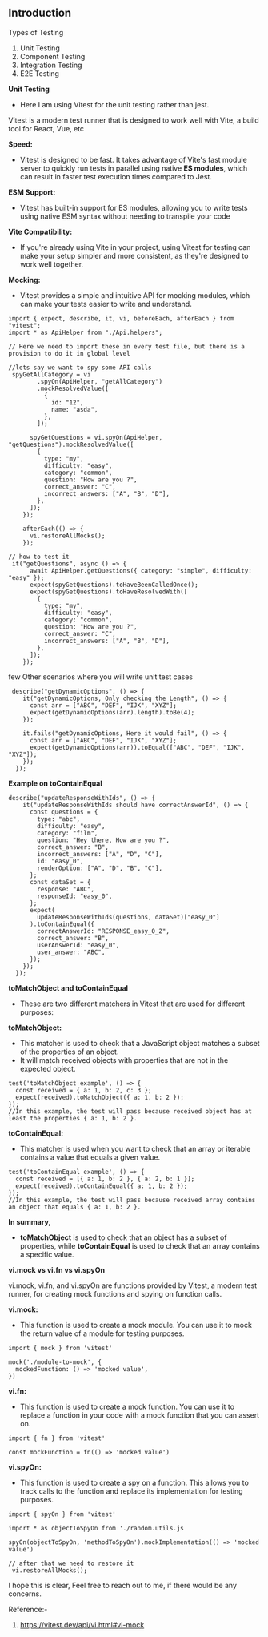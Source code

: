 ## Introduction

Types of Testing 

1. Unit Testing
2. Component Testing
3. Integration Testing
4. E2E Testing

**Unit Testing**

- Here I am using Vitest for the unit testing rather than jest.

Vitest is a modern test runner that is designed to work well with Vite, a build tool for React, Vue, etc

**Speed:**

- Vitest is designed to be fast. It takes advantage of Vite's fast module server to quickly run tests in parallel using native **ES modules**, which can result in faster test execution times compared to Jest.

**ESM Support:**

- Vitest has built-in support for ES modules, allowing you to write tests using native ESM syntax without needing to transpile your code

**Vite Compatibility:**

- If you're already using Vite in your project, using Vitest for testing can make your setup simpler and more consistent, as they're designed to work well together.

**Mocking:**

- Vitest provides a simple and intuitive API for mocking modules, which can make your tests easier to write and understand.

``` React
import { expect, describe, it, vi, beforeEach, afterEach } from "vitest";
import * as ApiHelper from "./Api.helpers";

// Here we need to import these in every test file, but there is a provision to do it in global level

//lets say we want to spy some API calls
 spyGetAllCategory = vi
        .spyOn(ApiHelper, "getAllCategory")
        .mockResolvedValue([
          {
            id: "12",
            name: "asda",
          },
        ]);

      spyGetQuestions = vi.spyOn(ApiHelper, "getQuestions").mockResolvedValue([
        {
          type: "my",
          difficulty: "easy",
          category: "common",
          question: "How are you ?",
          correct_answer: "C",
          incorrect_answers: ["A", "B", "D"],
        },
      ]);
    });

    afterEach(() => {
      vi.restoreAllMocks();
    });

// how to test it
 it("getQuestions", async () => {
      await ApiHelper.getQuestions({ category: "simple", difficulty: "easy" });
      expect(spyGetQuestions).toHaveBeenCalledOnce();
      expect(spyGetQuestions).toHaveResolvedWith([
        {
          type: "my",
          difficulty: "easy",
          category: "common",
          question: "How are you ?",
          correct_answer: "C",
          incorrect_answers: ["A", "B", "D"],
        },
      ]);
    });

```


few Other scenarios where you will write unit test cases

``` React
 describe("getDynamicOptions", () => {
    it("getDynamicOptions, Only checking the Length", () => {
      const arr = ["ABC", "DEF", "IJK", "XYZ"];
      expect(getDynamicOptions(arr).length).toBe(4);
    });

    it.fails("getDynamicOptions, Here it would fail", () => {
      const arr = ["ABC", "DEF", "IJK", "XYZ"];
      expect(getDynamicOptions(arr)).toEqual(["ABC", "DEF", "IJK", "XYZ"]);
    });
  });
```


**Example on toContainEqual**

```React
describe("updateResponseWithIds", () => {
    it("updateResponseWithIds should have correctAnswerId", () => {
      const questions = {
        type: "abc",
        difficulty: "easy",
        category: "film",
        question: "Hey there, How are you ?",
        correct_answer: "B",
        incorrect_answers: ["A", "D", "C"],
        id: "easy_0",
        renderOption: ["A", "D", "B", "C"],
      };
      const dataSet = {
        response: "ABC",
        responseId: "easy_0",
      };
      expect(
        updateResponseWithIds(questions, dataSet)["easy_0"]
      ).toContainEqual({
        correctAnswerId: "RESPONSE_easy_0_2",
        correct_answer: "B",
        userAnswerId: "easy_0",
        user_answer: "ABC",
      });
    });
  });
```


**toMatchObject and toContainEqual**

- These are two different matchers in Vitest that are used for different purposes:

**toMatchObject:**

- This matcher is used to check that a JavaScript object matches a subset of the properties of an object.
- It will match received objects with properties that are not in the expected object.

``` React
test('toMatchObject example', () => {
  const received = { a: 1, b: 2, c: 3 };
  expect(received).toMatchObject({ a: 1, b: 2 });
});
//In this example, the test will pass because received object has at least the properties { a: 1, b: 2 }.

```

**toContainEqual:**

- This matcher is used when you want to check that an array or iterable contains a value that equals a given value.

```React
test('toContainEqual example', () => {
  const received = [{ a: 1, b: 2 }, { a: 2, b: 1 }];
  expect(received).toContainEqual({ a: 1, b: 2 });
});
//In this example, the test will pass because received array contains an object that equals { a: 1, b: 2 }.
```


**In summary,** 

- **toMatchObject** is used to check that an object has a subset of properties, while **toContainEqual** is used to check that an array contains a specific value.


**vi.mock vs vi.fn vs vi.spyOn**

vi.mock, vi.fn, and vi.spyOn are functions provided by Vitest, a modern test runner, for creating mock functions and spying on function calls. 

**vi.mock:**

- This function is used to create a mock module. You can use it to mock the return value of a module for testing purposes.

```React
import { mock } from 'vitest'

mock('./module-to-mock', {
  mockedFunction: () => 'mocked value',
})
```

**vi.fn:**

- This function is used to create a mock function. You can use it to replace a function in your code with a mock function that you can assert on.

```React
import { fn } from 'vitest'

const mockFunction = fn(() => 'mocked value')
```

**vi.spyOn:**

- This function is used to create a spy on a function. This allows you to track calls to the function and replace its implementation for testing purposes.

```React
import { spyOn } from 'vitest'

import * as objectToSpyOn from './random.utils.js

spyOn(objectToSpyOn, 'methodToSpyOn').mockImplementation(() => 'mocked value')

// after that we need to restore it
 vi.restoreAllMocks();

```


I hope this is clear, Feel free to reach out to me, if there would be any concerns.


Reference:-

1. https://vitest.dev/api/vi.html#vi-mock
